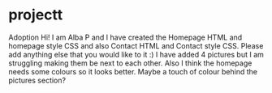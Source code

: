 # projectt
Adoption
Hi! I am Alba P and I have created the Homepage HTML and homepage style CSS and also Contact HTML and Contact style CSS. Please add anything else that you would like to it :)
I have added 4 pictures but I am struggling making them be next to each other. Also I think the homepage needs some colours so it looks better. Maybe a touch of colour behind the pictures section?
